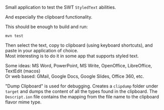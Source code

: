 Small application to test the SWT `StyledText` abilities.

And especially the clipboard functionality.

This should be enough to build and run:
```
mvn test
```

Then select the text, copy to clipboard (using keyboard shortcuts),
and paste in your application of choice.  
Most interesting is to do it in some app that supports styled text.

Some ideas: MS Word, PowerPoint, MS Write, OpenOffice, LibreOffice, TextEdit (macos)  
Or web based: GMail, Google Docs, Google Slides, Office 360, etc.

"Dump Clipboard" is used for debugging.
Creates a `clipdump` folder under `target` and dumps the content of all the types found in the clipboard.
The `Descript.ion` file contains the mapping from the file name to the clipboard flavor mime type.
